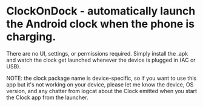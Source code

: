 ClockOnDock - automatically launch the Android clock when the phone is charging.
===========

There are no UI, settings, or permissions required.
Simply install the .apk and watch the clock get launched whenever the device is plugged in (AC or USB).

NOTE: the clock package name is device-specific, so if you want to use this app but it's not working on your device, please let me know the device, OS version, and any chatter from logcat about the Clock emitted when you start the Clock app from the launcher.
